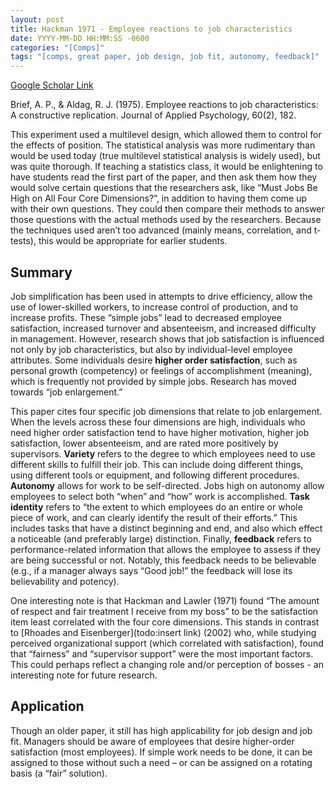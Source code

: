 ```yaml
---
layout: post
title: Hackman 1971 - Employee reactions to job characteristics
date: YYYY-MM-DD HH:MM:SS -0600
categories: "[Comps]"
tags: "[comps, great paper, job design, job fit, autonomy, feedback]"
---
```

[Google Scholar Link](https://scholar.google.com/scholar?hl=en&as_sdt=0%2C45&q=Employee+reactions+to+job+characteristics&btnG=)

Brief, A. P., & Aldag, R. J. (1975). Employee reactions to job characteristics: A constructive replication. Journal of Applied Psychology, 60(2), 182.

This experiment used a multilevel design, which allowed them to control for the effects of position.  The statistical analysis was more rudimentary than would be used today (true multilevel statistical analysis is widely used), but was quite thorough.  If teaching a statistics class, it would be enlightening to have students read the first part of the paper, and then ask them how they would solve certain questions that the researchers ask, like “Must Jobs Be High on All Four Core Dimensions?”, in addition to having them come up with their own questions.  They could then compare their methods to answer those questions with the actual methods used by the researchers.  Because the techniques used aren’t too advanced (mainly means, correlation, and t-tests), this would be appropriate for earlier students.

## Summary
Job simplification has been used in attempts to drive efficiency, allow the use of lower-skilled workers, to increase control of production, and to increase profits.  These “simple jobs” lead to decreased employee satisfaction, increased turnover and absenteeism, and increased difficulty in management.  However, research shows that job satisfaction is influenced not only by job characteristics, but also by individual-level employee attributes.  Some individuals desire **higher order satisfaction**, such as personal growth (competency) or feelings of accomplishment (meaning), which is frequently not provided by simple jobs.   Research has moved towards “job enlargement.”

This paper cites four specific job dimensions that relate to job enlargement.  When the levels across these four dimensions are high, individuals who need higher order satisfaction tend to have higher motivation, higher job satisfaction, lower absenteeism, and are rated more positively by supervisors.  **Variety** refers to the degree to which employees need to use different skills to fulfill their job.  This can include doing different things, using different tools or equipment, and following different procedures.  **Autonomy** allows for work to be self-directed.  Jobs high on autonomy allow employees to select both “when” and “how” work is accomplished.  **Task identity** refers to “the extent to which employees do an entire or whole piece of work, and can clearly identify the result of their efforts.”  This includes tasks that have a distinct beginning and end, and also which effect a noticeable (and preferably large) distinction.  Finally, **feedback** refers to performance-related information that allows the employee to assess if they are being successful or not.  Notably, this feedback needs to be believable (e.g., if a manager always says “Good job!” the feedback will lose its believability and potency).

One interesting note is that Hackman and Lawler (1971) found “The amount of respect and fair treatment I receive from my boss” to be the satisfaction item least correlated with the four core dimensions.  This stands in contrast to [Rhoades and Eisenberger](todo:insert link) (2002) who, while studying perceived organizational support (which correlated with satisfaction), found that “fairness” and “supervisor support” were the most important factors.  This could perhaps reflect a changing role and/or perception of bosses - an interesting note for future research.

## Application
Though an older paper, it still has high applicability for job design and job fit.  Managers should be aware of employees that desire higher-order satisfaction (most employees).  If simple work needs to be done, it can be assigned to those without such a need – or can be assigned on a rotating basis (a “fair” solution).
